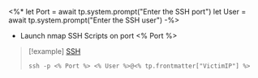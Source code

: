 <%*
let Port = await tp.system.prompt("Enter the SSH port")
let User = await tp.system.prompt("Enter the SSH user")
-%>

- Launch nmap SSH Scripts on port <% Port %>


>[!example]   [SSH](SSH%20commands.md)
>```shell
 >ssh -p <% Port %> <% User %>@<% tp.frontmatter["VictimIP"] %>
>```

